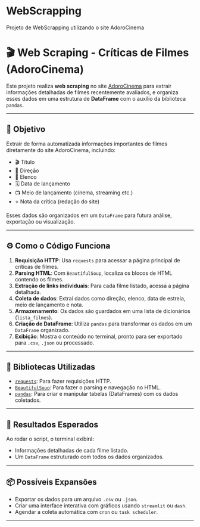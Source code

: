 # WebScrapping
Projeto de WebScrapping utilizando o site AdoroCinema

# 🎬 Web Scraping - Críticas de Filmes (AdoroCinema)

Este projeto realiza **web scraping** no site [AdoroCinema](https://www.adorocinema.com/filmes/criticas-filmes/) para extrair informações detalhadas de filmes recentemente avaliados, e organiza esses dados em uma estrutura de **DataFrame** com o auxílio da biblioteca `pandas`.

---

## 🎯 Objetivo

Extrair de forma automatizada informações importantes de filmes diretamente do site AdoroCinema, incluindo:

- 🎬 Título  
- 🎥 Direção  
- 👥 Elenco  
- 🗓️ Data de lançamento  
- 📺 Meio de lançamento (cinema, streaming etc.)  
- ⭐ Nota da crítica (redação do site)

Esses dados são organizados em um `DataFrame` para futura análise, exportação ou visualização.

---

## ⚙️ Como o Código Funciona

1. **Requisição HTTP**: Usa `requests` para acessar a página principal de críticas de filmes.
2. **Parsing HTML**: Com `BeautifulSoup`, localiza os blocos de HTML contendo os filmes.
3. **Extração de links individuais**: Para cada filme listado, acessa a página detalhada.
4. **Coleta de dados**: Extrai dados como direção, elenco, data de estreia, meio de lançamento e nota.
5. **Armazenamento**: Os dados são guardados em uma lista de dicionários (`lista_filmes`).
6. **Criação de DataFrame**: Utiliza `pandas` para transformar os dados em um `DataFrame` organizado.
7. **Exibição**: Mostra o conteúdo no terminal, pronto para ser exportado para `.csv`, `.json` ou processado.

---

## 🧰 Bibliotecas Utilizadas

- [`requests`](https://pypi.org/project/requests/): Para fazer requisições HTTP.  
- [`BeautifulSoup`](https://pypi.org/project/beautifulsoup4/): Para fazer o parsing e navegação no HTML.  
- [`pandas`](https://pandas.pydata.org/): Para criar e manipular tabelas (DataFrames) com os dados coletados.

---

## 📌 Resultados Esperados

Ao rodar o script, o terminal exibirá:
- Informações detalhadas de cada filme listado.
- Um `DataFrame` estruturado com todos os dados organizados.

---

## 📦 Possíveis Expansões

- Exportar os dados para um arquivo `.csv` ou `.json`.
- Criar uma interface interativa com gráficos usando `streamlit` ou `dash`.
- Agendar a coleta automática com `cron` ou `task scheduler`.

---
